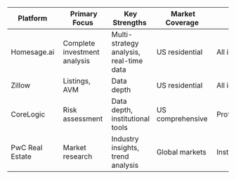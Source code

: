 | Platform         | Primary Focus                 | Key Strengths                            | Market Coverage   | User Type                |
|------------------|-------------------------------|------------------------------------------|-------------------|--------------------------|
| Homesage.ai      | Complete investment analysis  | Multi-strategy analysis, real-time data  | US residential    | All investor levels      |
| Zillow           | Listings, AVM                 | Data depth                               | US residential    | All investor levels      |
| CoreLogic        | Risk assessment               | Data depth, institutional tools          | US comprehensive  | Professional/enterprise  |
| PwC Real Estate  | Market research               | Industry insights, trend analysis        | Global markets    | Institutional            |
